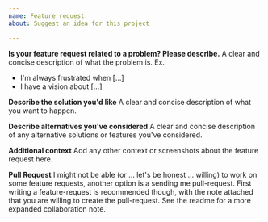 ```yaml
---
name: Feature request
about: Suggest an idea for this project

---
```


**Is your feature request related to a problem? Please describe.**
A clear and concise description of what the problem is. 
Ex. 
 - I'm always frustrated when [...]
 - I have a vision about [...]

**Describe the solution you'd like**
A clear and concise description of what you want to happen.

**Describe alternatives you've considered**
A clear and concise description of any alternative solutions or features you've considered.

**Additional context**
Add any other context or screenshots about the feature request here.

**Pull Request**
I might not be able (or ... let's be honest ... willing) to work on some feature requests, another option is a sending me pull-request. First writing a feature-request is recommended though, with the note attached that you are willing to create the pull-request.
See the readme for a more expanded collaboration note.
